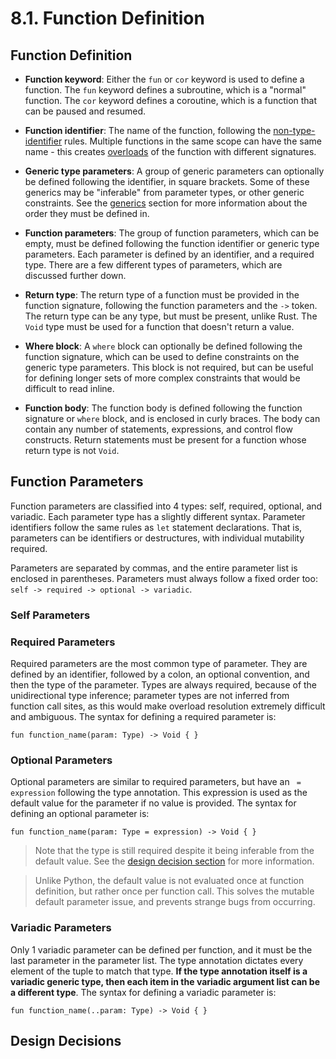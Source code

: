 # 8.1. Function Definition

<primary-label ref="header-label"/>

<secondary-label ref="doc-wip"/>

## Function Definition

<secondary-label ref="feature-frozen"/>

- **Function keyword**: Either the `fun` or `cor` keyword is used to define a function. The `fun` keyword defines a
  subroutine, which is a "normal" function. The `cor` keyword defines a coroutine, which is a function that can be
  paused and resumed.

- **Function identifier**: The name of the function, following
  the [non-type-identifier](2-5-Identifiers.md#naming-rules) rules. Multiple functions in the same scope can have the
  same name - this creates [overloads](8-3-Function-Overloading.md) of the function with different signatures.

- **Generic type parameters**: A group of generic parameters can optionally be defined following the identifier, in
  square brackets. Some of these generics may be "inferable" from parameter types, or other generic constraints. See
  the [generics](9-Generics.md) section for more information about the order they must be defined in.

- **Function parameters**: The group of function parameters, which can be empty, must be defined following the function
  identifier or generic type parameters. Each parameter is defined by an identifier, and a required type. There are a
  few different types of parameters, which are discussed further down.

- **Return type**: The return type of a function must be provided in the function signature, following the function
  parameters and the `->` token. The return type can be any type, but must be present, unlike Rust. The `Void` type must
  be used for a function that doesn't return a value.

- **Where block**: A `where` block can optionally be defined following the function signature, which can be used to
  define constraints on the generic type parameters. This block is not required, but can be useful for defining
  longer sets of more complex constraints that would be difficult to read inline.

- **Function body**: The function body is defined following the function signature or `where` block, and is enclosed in
  curly braces. The body can contain any number of statements, expressions, and control flow constructs. Return
  statements must be present for a function whose return type is not `Void`.

## Function Parameters

Function parameters are classified into 4 types: self, required, optional, and variadic. Each parameter type has a
slightly different syntax. Parameter identifiers follow the same rules as `let` statement declarations. That is,
parameters can be identifiers or destructures, with individual mutability required.

Parameters are separated by commas, and the entire parameter list is enclosed in parentheses. Parameters must always
follow a fixed order too: `self -> required -> optional -> variadic`.

### Self Parameters

### Required Parameters

Required parameters are the most common type of parameter. They are defined by an identifier, followed by a colon, an
optional convention, and then the type of the parameter. Types are always required, because of the unidirectional type
inference; parameter types are not inferred from function call sites, as this would make overload resolution extremely
difficult and ambiguous. The syntax for defining a required parameter is:

```
fun function_name(param: Type) -> Void { }
```

### Optional Parameters

Optional parameters are similar to required parameters, but have an ` = expression` following the type annotation. This
expression is used as the default value for the parameter if no value is provided. The syntax for defining an optional
parameter is:

```
fun function_name(param: Type = expression) -> Void { }
```

> Note that the type is still required despite it being inferable from the default value. See
> the [design decision section](#design-decisions) for more information.

> Unlike Python, the default value is not evaluated once at function definition, but rather once per function call. This
> solves the mutable default parameter issue, and prevents strange bugs from occurring.

### Variadic Parameters

Only 1 variadic parameter can be defined per function, and it must be the last parameter in the parameter list. The type
annotation dictates every element of the tuple to match that type. **If the type annotation itself is a variadic generic
type, then each item in the variadic argument list can be a different type**. The syntax for defining a variadic
parameter is:

```
fun function_name(..param: Type) -> Void { }
```

## Design Decisions
